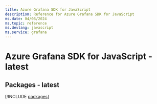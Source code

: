 ```yaml
---
title: Azure Grafana SDK for JavaScript
description: Reference for Azure Grafana SDK for JavaScript
ms.date: 04/03/2024
ms.topic: reference
ms.devlang: javascript
ms.service: grafana
---
```

# Azure Grafana SDK for JavaScript - latest
## Packages - latest
[!INCLUDE [packages](grafana-index.md)]